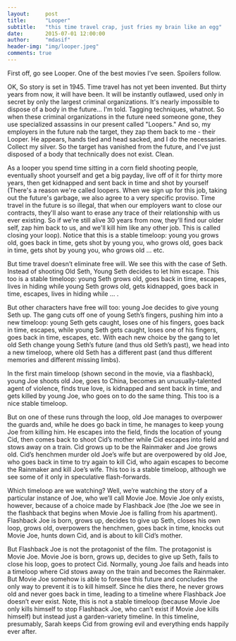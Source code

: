 ```yaml
---
layout:     post
title:      "Looper"
subtitle:   "this time travel crap, just fries my brain like an egg"
date:       2015-07-01 12:00:00
author:     "mdasif"
header-img: "img/looper.jpeg"
comments: true
---
```


First off, go see Looper. One of the best movies I’ve seen. Spoilers follow.

OK, So story is set in 1945. Time travel has not yet been invented. But thirty years from now, it will have been. It will be instantly outlawed, used only in secret by only the largest criminal organizations. It's nearly impossible to dispose of a body in the future... I'm told. Tagging techniques, whatnot. So when these criminal organizations in the future need someone gone, they use specialized assassins in our present called "Loopers." And so, my employers in the future nab the target, they zap them back to me - their Looper. He appears, hands tied and head sacked, and I do the necessaries. Collect my silver. So the target has vanished from the future, and I've just disposed of a body that technically does not exist. Clean.

As a looper you spend time sitting in a corn field shooting people, eventually shoot yourself and get a big payday, live off of it for thirty more years, then get kidnapped and sent back in time and shot by yourself (There's a reason we're called loopers. When we sign up for this job, taking out the future's garbage, we also agree to a very specific proviso. Time travel in the future is so illegal, that when our employers want to close our contracts, they'll also want to erase any trace of their relationship with us ever existing. So if we're still alive 30 years from now, they'll find our older self, zap him back to us, and we'll kill him like any other job. This is called closing your loop). Notice that this is a stable timeloop: young you grows old, goes back in time, gets shot by young you, who grows old, goes back in time, gets shot by young you, who grows old … etc.

But time travel doesn’t eliminate free will. We see this with the case of Seth. Instead of shooting Old Seth, Young Seth decides to let him escape. This too is a stable timeloop: young Seth grows old, goes back in time, escapes, lives in hiding while young Seth grows old, gets kidnapped, goes back in time, escapes, lives in hiding while … .

But other characters have free will too: young Joe decides to give young Seth up. The gang cuts off one of young Seth’s fingers, pushing him into a new timeloop: young Seth gets caught, loses one of his fingers, goes back in time, escapes, while young Seth gets caught, loses one of his fingers, goes back in time, escapes, etc. With each new choice by the gang to let old Seth change young Seth’s future (and thus old Seth’s past), we head into a new timeloop, where old Seth has a different past (and thus different memories and different missing limbs).

In the first main timeloop (shown second in the movie, via a flashback), young Joe shoots old Joe, goes to China, becomes an unusually-talented agent of violence, finds true love, is kidnapped and sent back in time, and gets killed by young Joe, who goes on to do the same thing. This too is a nice stable timeloop.

But on one of these runs through the loop, old Joe manages to overpower the guards and, while he does go back in time, he manages to keep young Joe from killing him. He escapes into the field, finds the location of young Cid, then comes back to shoot Cid’s mother while Cid escapes into field and stows away on a train. Cid grows up to be the Rainmaker and Joe grows old. Cid’s henchmen murder old Joe’s wife but are overpowered by old Joe, who goes back in time to try again to kill Cid, who again escapes to become the Rainmaker and kill Joe’s wife. This too is a stable timeloop, although we see some of it only in speculative flash-forwards.

Which timeloop are we watching? Well, we’re watching the story of a particular instance of Joe, who we’ll call Movie Joe. Movie Joe only exists, however, because of a choice made by Flashback Joe (the Joe we see in the flashback that begins when Movie Joe is falling from his apartment). Flashback Joe is born, grows up, decides to give up Seth, closes his own loop, grows old, overpowers the henchmen, goes back in time, knocks out Movie Joe, hunts down Cid, and is about to kill Cid’s mother.

But Flashback Joe is not the protagonist of the film. The protagonist is Movie Joe. Movie Joe is born, grows up, decides to give up Seth, fails to close his loop, goes to protect Cid. Normally, young Joe fails and heads into a timeloop where Cid stows away on the train and becomes the Rainmaker. But Movie Joe somehow is able to foresee this future and concludes the only way to prevent it is to kill himself. Since he dies there, he never grows old and never goes back in time, leading to a timeline where Flashback Joe doesn’t ever exist. Note, this is not a stable timeloop (because Movie Joe only kills himself to stop Flashback Joe, who can’t exist if Movie Joe kills himself) but instead just a garden-variety timeline. In this timeline, presumably, Sarah keeps Cid from growing evil and everything ends happily ever after.